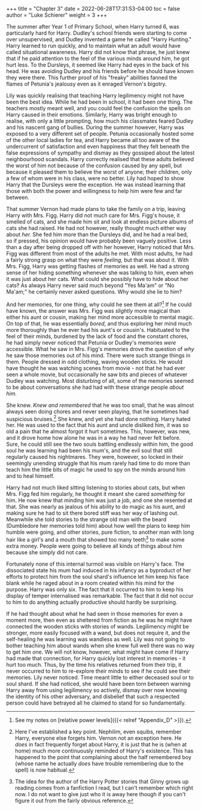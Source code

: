 +++
title = "Chapter 3"
date = 2022-06-28T17:31:53-04:00
toc = false
author = "Luke Schierer"
weight = 3
+++

The summer after Year 1 of Primary School, when Harry turned 6, was particularly
hard for Harry.  Dudley's school friends were starting to come over
unsupervised, and Dudley invented a game he called "Harry Hunting."  Harry
learned to run quickly, and to maintain what an adult would have called
situational awareness.  Harry did not know that phrase, he just knew that if he
paid attention to the feel of the various minds around him, he got hurt less. To
the Dursleys, it seemed like Harry had eyes in the back of his head.  He was
avoiding Dudley and his friends before he should have known they were there.
This further proof of his "freaky" abilities fanned the flames of Petunia's
jealousy even as it enraged Vernon's bigotry.  

Lily was quickly realising that teaching Harry legilimency might not have been
the best idea.  While he had been in school, it had been one thing.  The
teachers mostly meant well, and you could feel the confusion the spells on Harry
caused in their emotions.  Similarly, Harry was bright enough to realise, with
only a little prompting, how much his classmates feared Dudley and his nascent
gang of bullies.  During the summer however, Harry was exposed to a very
different set of people.  Petunia occasionally hosted some of the other local
ladies for tea, and Harry became all too aware of the undercurrent of
satisfaction and even happiness that they felt beneath the false expressions of
sympathy and dismay as they gossiped about the latest neighbourhood scandals.
Harry correctly realised that these adults believed the worst of him not because
of the confusion caused by any spell, but because it pleased them to believe the
worst of anyone; their children, only a few of whom were in his class, were no
better.  Lily had hoped to show Harry that the Dursleys were the exception.  He
was instead learning that those with both the power and willingness to help him
were few and far between.  

That summer Vernon had made plans to take the family on a trip, leaving Harry
with Mrs. Figg.  Harry did not much care for Mrs. Figg's house, it smelled of
cats, and she made him sit and look at endless picture albums of cats she had
raised.  He had not however, really thought much either way about *her.*  She
fed him more than the Dursleys did, and he had a real bed, so if pressed, his
opinion would have probably been vaguely positive.  Less than a day after being
dropped off with her however, Harry noticed that Mrs. Figg was different from
most of the adults he met.  With most adults, he had a fairly strong grasp on
what they were *feeling,* but that was about it.  With Mrs. Figg, Harry was
getting flashes of memories as well.  He had a strong sense of her hiding
something whenever she was talking to him, even when it was just about her cats.
What could she possibly have to hide about her cats‽ As always Harry never said
much beyond "Yes Ma'am" or "No Ma'am;" he certainly never asked questions.  Why
would she lie to him? 

And her memories, for one thing, why could he see them at all?[^210412-1] If
he could have known, the answer was Mrs. Figg was *slightly* more magical than
either his aunt or cousin, making her mind more accessible to mental magic.  On
top of that, he was essentially *bored*, and thus exploring her mind much more
thoroughly than he ever had his aunt's or cousin's.  Habituated to the feel of
their minds, burdened by the lack of food and the constant chores, he had simply
never noticed that Petunia or Dudley's memories *were* accessible.  What he saw
in Mrs. Figg's memories drove the question of *why* he saw those memories out of
his mind.  There were such strange things in them.  People dressed in odd
clothing, waving wooden sticks.  He would have thought he was watching scenes
from movie - not that he had ever seen a whole movie, but occasionally he saw
bits and pieces of whatever Dudley was watching.  Most disturbing of all, some
of the memories seemed to be about conversations she had had with these strange
people *about him.*  

She knew.  *Knew and remembered* that he was too small, that he was almost
always seen doing chores and never seen playing, that he sometimes had
suspicious bruises.[^211219-1]  She knew, and yet she had done nothing.  Harry
hated her.  He was used to the fact that his aunt and uncle disliked him, it was
so old a pain that he almost forgot it hurt sometimes.  This, however, was new,
and it drove home how alone he was in a way he had never felt before.  Sure, he
could still see the two souls battling endlessly within him, the good soul he
was learning had been his mum's, and the evil soul that still regularly caused
his nightmares.  They were, however, so locked in their seemingly unending
struggle that his mum rarely had time to do more than teach him the little bits
of magic he used to spy on the minds around him and to heal himself.  

Harry had not much liked sitting listening to stories about cats, but when Mrs.
Figg fed him regularly, he thought it meant she cared *something* for him.  He
now knew that minding him was just a job, and one she resented at that.  She was
nearly as jealous of his ability to do magic as his aunt, and making sure he had
to sit there bored stiff was her way of lashing out.  Meanwhile she told stories
to the strange old man with the beard (Dumbledore her memories told him) about
how well the plans to keep him humble were going, and other stories, pure
fiction, to another man with long hair like a girl's and a mouth that showed too
many teeth[^210208-3] to make some extra money.  People were going to believe
all kinds of things about him because she simply did not care.  

Fortunately none of this internal turmoil was visible on Harry's face.  The
dissociated state his mum had induced in his infancy as a byproduct of her
efforts to protect him from the soul shard's influence let him keep his face
blank while he raged about in a room created within his mind for the purpose.
Harry was only six.  The fact that it occurred to him to keep his display of
temper internalised was remarkable.  The fact that it did not occur to him to do
anything actually productive should hardly be surprising.  

If he had thought about what he had seen in those memories for even a moment
more, then even as sheltered from fiction as he was he might have connected the
wooden sticks with stories of wands.  Legilimency might be stronger, more easily
focused with a wand, but does not require it, and the self-healing he was
learning was wandless as well.  Lily was not going to bother teaching him about
wands when she knew full well there was no way to get him one.  We will not
know, however, what might have come if Harry had made that connection, for Harry
quickly lost interest in memories - it hurt too much.  Thus, by the time his
relatives returned from their trip, it never occurred to him to re-explore their
minds to see if he could see their memories.  Lily never noticed.  Time meant
little to either deceased soul or to soul shard. If she had noticed, she would
have been torn between warning Harry away from using legilimency so actively,
dismay over now knowing the identity of his other adversary, and disbelief that
such a respected person could have betrayed all he claimed to stand for so
fundamentally. 

[^211219-1]: Here I've established a key point.  Nephilim, even squibs, remember
    Harry, everyone else forgets him.  Vernon not an exception here.  He *does*
    in fact frequently forget about Harry, it is just that he is (when at home)
    much more continuously reminded of Harry's existence.  This has happened to
    the point that complaining about the half remembered boy (whose name he
    actually *does* have trouble remembering due to the spell) is now habitual.

[^210208-3]: The idea for the author of the Harry Potter stories that Ginny
    grows up reading comes from a fanfiction I read, but I can't remember which
    right now. I do not want to give just who it is away here though if you can't
    figure it out from the fairly obvious reference. 

[^210412-1]: See my notes on [relative power levels]({{< relref "Appendix_D" >}}).
